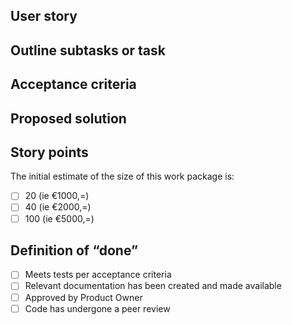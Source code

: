 ## User story
<!--
    User stories are a few sentences in simple language that outline the desired outcome. They don't go into detail. Requirements are added later.

    Describe in this way: “As a [persona], I [want to], [so that].”
!-->

## Outline subtasks or task
<!-- 
    Decide which specific steps need to be completed.
!-->

## Acceptance criteria
<!-- 
    Acceptance criteria make the user story testable. They allow you to describe the conditions that have to be fulfilled so that the story is done.

    Describe in this way: "Given [context], when [action], then [observable outcome]
!-->

## Proposed solution
<!--
    How would you like to see this user story resolved?
!-->

## Story points
<!--
    Story points are units of measure for expressing an estimate of the overall effort required to fully complete the work
!-->
The initial estimate of the size of this work package is:
- [ ] 20 (ie €1000,=)
- [ ] 40 (ie €2000,=)
- [ ] 100 (ie €5000,=)

## Definition of “done”
<!-- 
    The story is generally “done” when the user can complete the outlined subtasks or task but clarify what that is more than already defined.
!-->
- [ ] Meets tests per acceptance criteria
- [ ] Relevant documentation has been created and made available
- [ ] Approved by Product Owner
- [ ] Code has undergone a peer review
